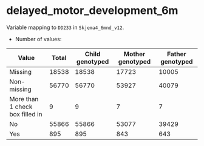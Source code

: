 # delayed_motor_development_6m
Variable mapping to `DD233` in `Skjema4_6mnd_v12`.
- Number of values:

| Value | Total | Child genotyped | Mother genotyped | Father genotyped |
| ----- | ----- | --------------- | ---------------- | ---------------- |
| Missing | 18538 | 18538 | 17723 | 10005 |
| Non-missing | 56770 | 56770 | 53927 | 40079 |
| More than 1 check box filled in | 9 | 9 | 7 |7 |
| No | 55866 | 55866 | 53077 |39429 |
| Yes | 895 | 895 | 843 |643 |



